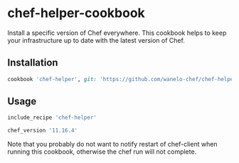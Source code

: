 chef-helper-cookbook
=============

Install a specific version of Chef everywhere. This cookbook helps to
keep your infrastructure up to date with the latest version of Chef.

## Installation

```ruby
cookbook 'chef-helper', git: 'https://github.com/wanelo-chef/chef-helper.git'
```

## Usage

```ruby
include_recipe 'chef-helper'

chef_version '11.16.4'
```

Note that you probably do not want to notify restart of chef-client when 
running this cookbook, otherwise the chef run will not complete.

